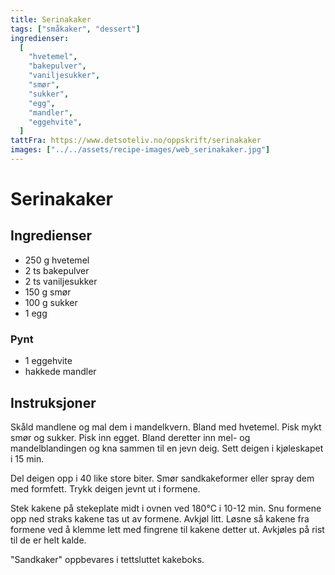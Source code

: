 ```yaml
---
title: Serinakaker
tags: ["småkaker", "dessert"]
ingredienser:
  [
    "hvetemel",
    "bakepulver",
    "vaniljesukker",
    "smør",
    "sukker",
    "egg",
    "mandler",
    "eggehvite",
  ]
tattFra: https://www.detsoteliv.no/oppskrift/serinakaker
images: ["../../assets/recipe-images/web_serinakaker.jpg"]
---
```


# Serinakaker

## Ingredienser

- 250 g hvetemel
- 2 ts bakepulver
- 2 ts vaniljesukker
- 150 g smør
- 100 g sukker
- 1 egg

### Pynt

- 1 eggehvite
- hakkede mandler

## Instruksjoner

Skåld mandlene og mal dem i mandelkvern. Bland med hvetemel. Pisk mykt smør og sukker. Pisk inn egget. Bland deretter inn mel- og mandelblandingen og kna sammen til en jevn deig. Sett deigen i kjøleskapet i 15 min.

Del deigen opp i 40 like store biter. Smør sandkakeformer eller spray dem med formfett. Trykk deigen jevnt ut i formene.

Stek kakene på stekeplate midt i ovnen ved 180°C i 10-12 min. Snu formene opp ned straks kakene tas ut av formene. Avkjøl litt. Løsne så kakene fra formene ved å klemme lett med fingrene til kakene detter ut. Avkjøles på rist til de er helt kalde.

"Sandkaker" oppbevares i tettsluttet kakeboks.
